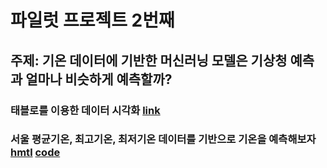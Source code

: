 # 파일럿 프로젝트 2번째

## 주제: 기온 데이터에 기반한 머신러닝 모델은 기상청 예측과 얼마나 비슷하게 예측할까?

### 태블로를 이용한 데이터 시각화 [link](https://public.tableau.com/app/profile/kimjinyeon/viz/_16347136091800/sheet0)
### 서울 평균기온, 최고기온, 최저기온 데이터를 기반으로 기온을 예측해보자 [hmtl](https://kimjinyeon.github.io/LikeLion_13th_DataCourse/16_pilot_project_2nd/temperature_prediction.html) [code](https://github.com/KimJinYeon/LikeLion_13th_DataCourse/blob/main/16_pilot_project_2nd/temperature_prediction.ipynb)
